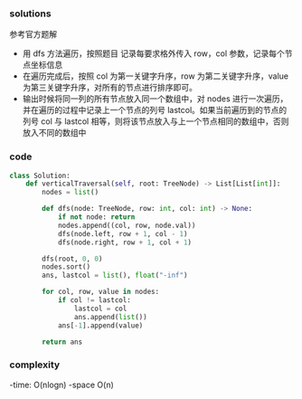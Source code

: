 ### solutions

参考官方题解

- 用 dfs 方法遍历，按照题目 记录每要求格外传入 row，col 参数，记录每个节点坐标信息
- 在遍历完成后，按照 col 为第一关键字升序，row 为第二关键字升序，value 为第三关键字升序，对所有的节点进行排序即可。
- 输出时候将同一列的所有节点放入同一个数组中，对 nodes 进行一次遍历，并在遍历的过程中记录上一个节点的列号 lastcol。如果当前遍历到的节点的列号 col 与 lastcol 相等，则将该节点放入与上一个节点相同的数组中，否则放入不同的数组中

### code

```python
class Solution:
    def verticalTraversal(self, root: TreeNode) -> List[List[int]]:
        nodes = list()

        def dfs(node: TreeNode, row: int, col: int) -> None:
            if not node: return
            nodes.append((col, row, node.val))
            dfs(node.left, row + 1, col - 1)
            dfs(node.right, row + 1, col + 1)

        dfs(root, 0, 0)
        nodes.sort()
        ans, lastcol = list(), float("-inf")

        for col, row, value in nodes:
            if col != lastcol:
                lastcol = col
                ans.append(list())
            ans[-1].append(value)

        return ans

```

### complexity

-time: O(nlog⁡n)
-space O(n)
